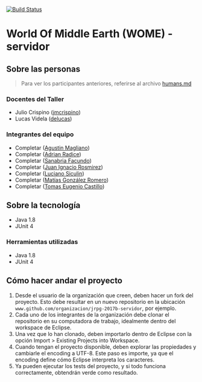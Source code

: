 [![Build Status](https://travis-ci.org/Bitseller/jrpg-2017b-servidor.svg?branch=master)](https://travis-ci.org/Bitseller/jrpg-2017b-servidor)
# World Of Middle Earth (WOME) - servidor

## Sobre las personas

> Para ver los participantes anteriores, referirse al archivo [humans.md](humans.md)

### Docentes del Taller

* Julio Crispino ([jmcrispino](https://github.com/jmcrispino))
* Lucas Videla ([delucas](https://github.com/delucas))

### Integrantes del equipo

* Completar ([Agustin Magliano](https://github.com/agusmag))
* Completar ([Adrian Radice](https://github.com/adrianRadice))
* Completar ([Sanabria Facundo](https://github.com/FockaSanabria))
* Completar ([Juan Ignacio Rosmirez](https://github.com/juanrosmirez))
* Completar ([Luciano Siculin](https://github.com/luchosic))
* Completar ([Matías González Romero](https://github.com/mati167))
* Completar ([Tomas Eugenio Castillo](https://github.com/tomascastillo))

## Sobre la tecnología
* Java 1.8
* JUnit 4


### Herramientas utilizadas

* Java 1.8
* JUnit 4

## Cómo hacer andar el proyecto

1. Desde el usuario de la organización que creen, deben hacer un fork del proyecto. Esto debe resultar en un nuevo repositorio en la ubicación `www.github.com/organizacion/jrpg-2017b-servidor`, por ejemplo.
2. Cada uno de los integrantes de la organización debe clonar el repositorio en su computadora de trabajo, idealmente dentro del workspace de Eclipse.
3. Una vez que lo han clonado, deben importarlo dentro de Eclipse con la opción Import > Existing Projects into Workspace.
4. Cuando tengan el proyecto disponible, deben explorar las propiedades y cambiarle el encoding a UTF-8. Este paso es importe, ya que el encoding define cómo Eclipse interpreta los caracteres.
5. Ya pueden ejecutar los tests del proyecto, y si todo funciona correctamente, obtendrán verde como resultado.
